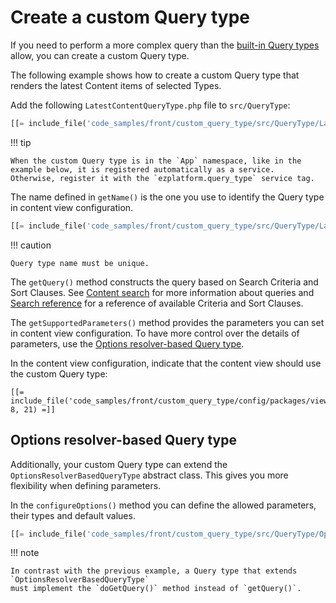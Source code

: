 # Create a custom Query type

If you need to perform a more complex query than the [built-in Query types](built-in_query_types.md) allow,
you can create a custom Query type.

The following example shows how to create a custom Query type
that renders the latest Content items of selected Types.

Add the following `LatestContentQueryType.php` file to `src/QueryType`:

``` php
[[= include_file('code_samples/front/custom_query_type/src/QueryType/LatestContentQueryType.php') =]]
```

!!! tip

    When the custom Query type is in the `App` namespace, like in the example below, it is registered automatically as a service.
    Otherwise, register it with the `ezplatform.query_type` service tag.

The name defined in `getName()` is the one you use to identify the Query type in content view configuration.

``` php
[[= include_file('code_samples/front/custom_query_type/src/QueryType/LatestContentQueryType.php', 10, 14) =]]
```

!!! caution

    Query type name must be unique.

The `getQuery()` method constructs the query based on Search Criteria and Sort Clauses.
See [Content search](../../../api/public_php_api_search.md) for more information about queries
and [Search reference](../../search/search_criteria_reference.md) for a reference of available Criteria and Sort Clauses.

The `getSupportedParameters()` method provides the parameters you can set in content view configuration.
To have more control over the details of parameters, use the [Options resolver-based Query type](#options-resolver-based-query-type).

In the content view configuration, indicate that the content view should use the custom Query type:

``` hl_lines="10"
[[= include_file('code_samples/front/custom_query_type/config/packages/views.yaml', 8, 21) =]]
```

## Options resolver-based Query type

Additionally, your custom Query type can extend the `OptionsResolverBasedQueryType` abstract class.
This gives you more flexibility when defining parameters.

In the `configureOptions()` method you can define the allowed parameters, their types and default values.

``` php hl_lines="34 35 36 37 38 39 40"
[[= include_file('code_samples/front/custom_query_type/src/QueryType/OptionsBasedLatestContentQueryType.php') =]]
```

!!! note

    In contrast with the previous example, a Query type that extends `OptionsResolverBasedQueryType`
    must implement the `doGetQuery()` method instead of `getQuery()`.
